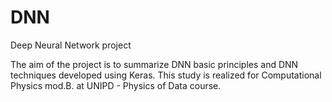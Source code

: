 # DNN
Deep Neural Network project

The aim of the project is to summarize DNN basic principles and DNN techniques developed using Keras. This study is realized for Computational Physics mod.B. at UNIPD - Physics of Data course.

